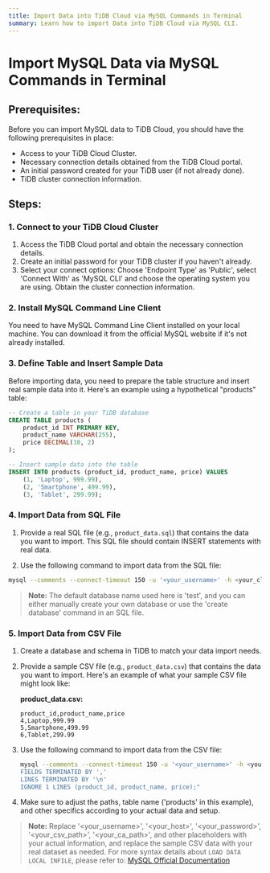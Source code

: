 ```yaml
---
title: Import Data into TiDB Cloud via MySQL Commands in Terminal
summary: Learn how to import Data into TiDB Cloud via MySQL CLI.
---
```


# Import MySQL Data via MySQL Commands in Terminal

## Prerequisites:

Before you can import MySQL data to TiDB Cloud, you should have the following prerequisites in place:

- Access to your TiDB Cloud Cluster.
- Necessary connection details obtained from the TiDB Cloud portal.
- An initial password created for your TiDB user (if not already done).
- TiDB cluster connection information.

## Steps:

### 1. Connect to your TiDB Cloud Cluster

1. Access the TiDB Cloud portal and obtain the necessary connection details.
2. Create an initial password for your TiDB cluster if you haven't already.
3. Select your connect options: Choose 'Endpoint Type' as 'Public', select 'Connect With' as 'MySQL CLI' and choose the operating system you are using. Obtain the cluster connection information.

### 2. Install MySQL Command Line Client

You need to have MySQL Command Line Client installed on your local machine. You can download it from the official MySQL website if it's not already installed.

### 3. Define Table and Insert Sample Data

Before importing data, you need to prepare the table structure and insert real sample data into it. Here's an example using a hypothetical "products" table:

```sql
-- Create a table in your TiDB database
CREATE TABLE products (
    product_id INT PRIMARY KEY,
    product_name VARCHAR(255),
    price DECIMAL(10, 2)
);

-- Insert sample data into the table
INSERT INTO products (product_id, product_name, price) VALUES
    (1, 'Laptop', 999.99),
    (2, 'Smartphone', 499.99),
    (3, 'Tablet', 299.99);
```

### 4. Import Data from SQL File

1. Provide a real SQL file (e.g., `product_data.sql`) that contains the data you want to import. This SQL file should contain INSERT statements with real data.

2. Use the following command to import data from the SQL file:

```bash
mysql --comments --connect-timeout 150 -u '<your_username>' -h <your_cluster_host> -P 4000 -D test --ssl-mode=VERIFY_IDENTITY --ssl-ca=<your_ca_path> -p <your_password> < product_data.sql
```
> **Note:**
> The default database name used here is 'test', and you can either manually create your own database or use the 'create database' command in an SQL file.

### 5. Import Data from CSV File

1. Create a database and schema in TiDB to match your data import needs.

2. Provide a sample CSV file (e.g., `product_data.csv`) that contains the data you want to import. Here's an example of what your sample CSV file might look like:

    **product_data.csv:**

    ```csv
    product_id,product_name,price
    4,Laptop,999.99
    5,Smartphone,499.99
    6,Tablet,299.99
    ```

3. Use the following command to import data from the CSV file:

    ```bash
    mysql --comments --connect-timeout 150 -u '<your_username>' -h <your_host> -P 4000 -D test --ssl-mode=VERIFY_IDENTITY --ssl-ca=<your_ca_path> -p<your_password> -e "LOAD DATA LOCAL INFILE '<your_csv_path>' INTO TABLE products 
    FIELDS TERMINATED BY ','
    LINES TERMINATED BY '\n'
    IGNORE 1 LINES (product_id, product_name, price);"
    ```

4. Make sure to adjust the paths, table name ('products' in this example), and other specifics according to your actual data and setup.

> **Note:**
> Replace '<your_username>', '<your_host>', '<your_password>', '<your_csv_path>', '<your_ca_path>', and other placeholders with your actual information, and replace the sample CSV data with your real dataset as needed.
> For more syntax details about `LOAD DATA LOCAL INFILE`, please refer to: [MySQL Official Documentation](https://dev.mysql.com/doc/refman/8.0/en/load-data.html)

